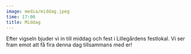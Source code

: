 ```yaml
---
image: media/middag.jpeg
time: 17:00
title: Middag
---
```

Efter vigseln bjuder vi in till middag och fest i Lillegårdens festlokal. Vi ser fram emot att få fira denna dag tillsammans med er!